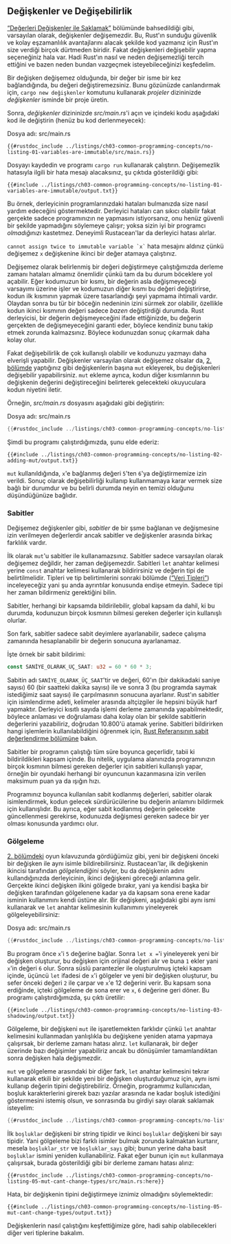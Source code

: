 ## Değişkenler ve Değişebilirlik

[“Değerleri Değişkenler ile Saklamak”][storing-values-with-variables] bölümünde
bahsedildiği gibi, varsayılan olarak, değişkenler değişemezdir. Bu, Rust'ın
sunduğu güvenlik ve kolay eşzamanlılık avantajlarını alacak şekilde kod yazmanız
için Rust'ın size verdiği birçok dürtmeden biridir. Fakat değişkenleri
değişebilir yapma seçeneğiniz hala var. Hadi Rust'ın nasıl ve neden
değişemezliği tercih ettiğini ve bazen neden bundan vazgeçmek isteyebileceğinizi
keşfedelim.

Bir değişken değişemez olduğunda, bir değer bir isme bir kez bağlandığında, bu
değeri değiştiremezsiniz. Bunu gözünüzde canlandırmak için,
`cargo new değişkenler` komutunu kullanarak *projeler* dizininizde *değişkenler*
isminde bir proje üretin.

Sonra, *değişkenler* dizininizde *src/main.rs*'i açın ve içindeki kodu aşağıdaki
kod ile değiştirin (henüz bu kod derlenmeyecek):

<span class="filename">Dosya adı: src/main.rs</span>

```rust,ignore,does_not_compile
{{#rustdoc_include ../listings/ch03-common-programming-concepts/no-listing-01-variables-are-immutable/src/main.rs}}
```

Dosyayı kaydedin ve programı `cargo run` kullanarak çalıştırın. Değişemezlik
hatasıyla ilgili bir hata mesajı alacaksınız, şu çıktıda gösterildiği gibi:

```console
{{#include ../listings/ch03-common-programming-concepts/no-listing-01-variables-are-immutable/output.txt}}
```

Bu örnek, derleyicinin programlarınızdaki hataları bulmanızda size nasıl yardım
edeceğini göstermektedir. Derleyici hataları can sıkıcı olabilir fakat gerçekte
sadece programınızın ne yapmasını istiyorsanız, onu henüz güvenli bir şekilde
yapmadığını söylemeye çalışır; yoksa sizin iyi bir programcı *olmadığınızı*
kastetmez. Deneyimli Rustacean'lar da derleyici hatası alırlar.

`` cannot assign twice to immutable variable `x` `` hata mesajını aldınız çünkü
değişemez `x` değişkenine ikinci bir değer atamaya çalıştınız.

Değişemez olarak belirlenmiş bir değeri değiştirmeye çalıştığımızda derleme
zamanı hataları almamız önemlidir çünkü tam da bu durum böceklere yol açabilir.
Eğer kodumuzun bir kısmı, bir değerin asla değişmeyeceği varsayımı üzerine işler
ve kodumuzun diğer kısmı bu değeri değiştirirse, kodun ilk kısmının yapmak üzere
tasarlandığı şeyi yapmama ihtimali vardır. Olaydan sonra bu tür bir böceğin
nedeninin izini sürmek zor olabilir, özellikle kodun ikinci kısmının değeri
sadece *bazen* değiştirdiği durumda. Rust derleyicisi, bir değerin
değişmeyeceğini ifade ettiğinizde, bu değerin gerçekten de değişmeyeceğini
garanti eder, böylece kendiniz bunu takip etmek zorunda kalmazsınız. Böylece
kodunuzdan sonuç çıkarmak daha kolay olur.

Fakat değişebilirlik de çok kullanışlı olabilir ve kodunuzu yazmayı daha
elverişli yapabilir. Değişkenler varsayılan olarak değişemez olsalar da, [2.
bölümde][storing-values-with-variables] yaptığınız gibi değişkenlerin başına
`mut` ekleyerek, bu değişkenleri değişebilir yapabilirsiniz. `mut` ekleme
ayrıca, kodun diğer kısımlarının bu değişkenin değerini değiştireceğini
belirterek gelecekteki okuyuculara kodun niyetini iletir.

Örneğin, *src/main.rs* dosyasını aşağıdaki gibi değiştirin:

<span class="filename">Dosya adı: src/main.rs</span>

```rust
{{#rustdoc_include ../listings/ch03-common-programming-concepts/no-listing-02-adding-mut/src/main.rs}}
```

Şimdi bu programı çalıştırdığımızda, şunu elde ederiz:

```console
{{#include ../listings/ch03-common-programming-concepts/no-listing-02-adding-mut/output.txt}}
```

`mut` kullanıldığında, `x`'e bağlanmış değeri `5`'ten `6`'ya değiştirmemize izin
verildi. Sonuç olarak değişebilirliği kullanıp kullanmamaya karar vermek size
bağlı bir durumdur ve bu belirli durumda neyin en temizi olduğunu düşündüğünüze
bağlıdır.

### Sabitler

Değişemez değişkenler gibi, *sabitler* de bir şsme bağlanan ve değişmesine izin
verilmeyen değerlerdir ancak sabitler ve değişkenler arasında birkaç farklılık
vardır.

İlk olarak `mut`'u sabitler ile kullanamazsınız. Sabitler sadece varsayılan
olarak değişemez değildir, her zaman değişemezdir. Sabitleri `let` anahtar
kelimesi yerine `const` anahtar kelimesi kullanarak bildirirsiniz ve değerin
tipi de belirtilmelidir. Tipleri ve tip belirtimlerini sonraki bölümde ([“Veri
Tipleri”][data-types]) inceleyeceğiz yani şu anda ayrıntılar konusunda endişe
etmeyin. Sadece tipi her zaman bildirmeniz gerektiğini bilin.

Sabitler, herhangi bir kapsamda bildirilebilir, global kapsam da dahil, ki bu
durumda, kodunuzun birçok kısmının bilmesi gereken değerler için kullanışlı
olurlar.

Son fark, sabitler sadece sabit deyimlere ayarlanabilir, sadece çalışma
zamanında hesaplanabilir bir değerin sonucuna ayarlanamaz.

İşte örnek bir sabit bildirimi:

```rust
const SANİYE_OLARAK_ÜÇ_SAAT: u32 = 60 * 60 * 3;
```

Sabitin adı `SANİYE_OLARAK_ÜÇ_SAAT`'tir ve değeri, 60'ın (bir dakikadaki saniye
sayısı) 60 (bir saatteki dakika sayısı) ile ve sonra 3 (bu programda saymak
istediğimiz saat sayısı) ile çarpılmasının sonucuna ayarlanır. Rust'ın sabitler
için isimlendirme adeti, kelimeler arasında altçizgiler ile hepsini büyük harf
yapmaktır. Derleyici kısıtlı sayıda işlemi derleme zamanında yapabilmektedir,
böylece anlaması ve doğrulaması daha kolay olan bir şekilde sabitlerin
değerlerini yazabiliriz, doğrudan 10.800'ü atamak yerine. Sabitleri bildirirken
hangi işlemlerin kullanılabildiğini öğrenmek için, [Rust Referansının sabit
değerlendirme bölümüne][const-eval] bakın.

Sabitler bir programın çalıştığı tüm süre boyunca geçerlidir, tabii ki
bildirildikleri kapsam içinde. Bu nitelik, uygulama alanınızda programınızın
birçok kısmının bilmesi gereken değerler için sabitleri kullanışlı yapar,
örneğin bir oyundaki herhangi bir oyuncunun kazanmasına izin verilen maksimum
puan ya da ışığın hızı.

Programınız boyunca kullanılan sabit kodlanmış değerleri, sabitler olarak
isimlendirmek, kodun gelecek sürdürücülerine bu değerin anlamını bildirmek için
kullanışlıdır. Bu ayrıca, eğer sabit kodlanmış değerin gelecekte güncellenmesi
gerekirse, kodunuzda değişmesi gereken sadece bir yer olması konusunda yardımcı
olur.

### Gölgeleme

[2. bölümdeki][comparing-the-guess-to-the-secret-number] oyun kılavuzunda
gördüğümüz gibi, yeni bir değişkeni önceki bir değişken ile aynı isimle
bildirebilirsiniz. Rustacean'lar, ilk değişkenin ikincisi tarafından
*gölgelendiğini* söyler, bu da değişkenin adını kullandığınızda derleyicinin,
ikinci değişkeni göreceği anlamına gelir. Gerçekte ikinci değişken ilkini
gölgede bırakır, yani ya kendisi başka bir değişken tarafından gölgelenene kadar
ya da kapsam sona erene kadar isminin kullanımını kendi üstüne alır. Bir
değişkeni, aşağıdaki gibi aynı ismi kullanarak ve `let` anahtar kelimesinin
kullanımını yineleyerek gölgeleyebilirsiniz:

<span class="filename">Dosya adı: src/main.rs</span>

```rust
{{#rustdoc_include ../listings/ch03-common-programming-concepts/no-listing-03-shadowing/src/main.rs}}
```

Bu program önce `x`'i `5` değerine bağlar. Sonra `let x =`'i yineleyerek yeni
bir değişken oluşturur, bu değişken için orijinal değeri alır ve buna `1` ekler
yani `x`'in değeri `6` olur. Sonra süslü parantezler ile oluşturulmuş içteki
kapsam içinde, üçüncü `let` ifadesi de `x`'i gölgeler ve yeni bir değişken
oluşturur, bu sefer önceki değeri `2` ile çarpar ve `x`'e 12 değerini verir. Bu
kapsam sona erdiğinde, içteki gölgeleme de sona erer ve `x`, `6` değerine geri
döner. Bu programı çalıştırdığımızda, şu çıktı üretilir:

```console
{{#include ../listings/ch03-common-programming-concepts/no-listing-03-shadowing/output.txt}}
```

Gölgeleme, bir değişkeni `mut` ile işaretlemekten farklıdır çünkü `let` anahtar
kelimesini kullanmadan yanlışlıkla bu değişkene yeniden atama yapmaya
çalışırsak, bir derleme zamanı hatası alırız. `let` kullanarak, bir değer
üzerinde bazı değişimler yapabiliriz ancak bu dönüşümler tamamlandıktan sonra
değişken hala değişmezdir.

`mut` ve gölgeleme arasındaki bir diğer fark, `let` anahtar kelimesini tekrar
kullanarak etkili bir şekilde yeni bir değişken oluşturduğumuz için, aynı ismi
kullanıp değerin tipini değiştirebiliriz. Örneğin, programımız kullanıcıdan,
boşluk karakterlerini girerek bazı yazılar arasında ne kadar boşluk
istediğini göstermesini istemiş olsun, ve sonrasında bu girdiyi sayı olarak
saklamak isteyelim:

```rust
{{#rustdoc_include ../listings/ch03-common-programming-concepts/no-listing-04-shadowing-can-change-types/src/main.rs:here}}
```

İlk `boşluklar` değişkeni bir string tipidir ve ikinci `boşluklar` değişkeni bir
sayı tipidir. Yani gölgeleme bizi farklı isimler bulmak zorunda kalmaktan
kurtarır, mesela `boşluklar_str` ve `boşluklar_sayı` gibi; bunun yerine daha
basit `boşluklar` ismini yeniden kullanabiliriz. Fakat eğer bunun için `mut`
kullanmaya çalışırsak, burada gösterildiği gibi bir derleme zamanı hatası
alırız:

```rust,ignore,does_not_compile
{{#rustdoc_include ../listings/ch03-common-programming-concepts/no-listing-05-mut-cant-change-types/src/main.rs:here}}
```

Hata, bir değişkenin tipini değiştirmeye iznimiz olmadığını söylemektedir:

```console
{{#include ../listings/ch03-common-programming-concepts/no-listing-05-mut-cant-change-types/output.txt}}
```

Değişkenlerin nasıl çalıştığını keşfettiğimize göre, hadi sahip olabilecekleri
diğer veri tiplerine bakalım.

[comparing-the-guess-to-the-secret-number]:
ch02-00-guessing-game-tutorial.html#tahmin-ile-gizli-sayıyı-karşılaştırmak
[data-types]: ch03-02-data-types.html#veri-tipleri
[storing-values-with-variables]: ch02-00-guessing-game-tutorial.html#değerleri-değişkenler-ile-saklamak
[const-eval]: https://doc.rust-lang.org/reference/const_eval.html
